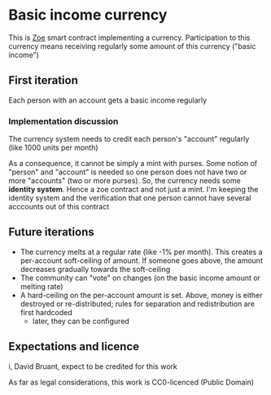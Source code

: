 # Basic income currency

This is [Zoe](https://agoric.com/documentation/zoe/guide/#what-is-zoe) smart contract implementing a currency. Participation to this currency means receiving regularly some amount of this currency ("basic income")

## First iteration

Each person with an account gets a basic income regularly

### Implementation discussion

The currency system needs to credit each person's "account" regularly (like 1000 units per month)

As a consequence, it cannot be simply a mint with purses. Some notion of "person" and "account" is needed so one person does not have two or more "accounts" (two or more purses). So, the currency needs some **identity system**. Hence a zoe contract and not just a mint.
I'm keeping the identity system and the verification that one person cannot have several acccounts out of this contract


## Future iterations

- The currency melts at a regular rate (like -1% per month). This creates a per-account soft-ceiling of amount. If someone goes above, the amount decreases gradually towards the soft-ceiling
- The community can "vote" on changes (on the basic income amount or melting rate)
- A hard-ceiling on the per-account amount is set. Above, money is either destroyed or re-distributed; rules for separation and redistribution are first hardcoded
    - later, they can be configured



## Expectations and licence

i, David Bruant, expect to be credited for this work

As far as legal considerations, this work is CC0-licenced (Public Domain)